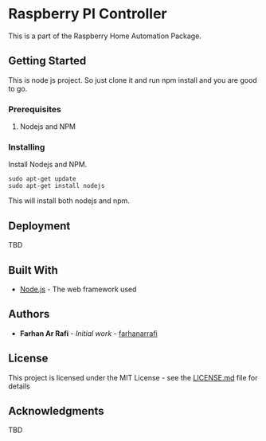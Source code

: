 # Raspberry PI Controller

This is a part of the Raspberry Home Automation Package.

## Getting Started

This is node js project. So just clone it and run npm install and you are good to go.

### Prerequisites

1. Nodejs and NPM



### Installing

Install Nodejs and NPM.

```
sudo apt-get update
sudo apt-get install nodejs
```

This will install both nodejs and npm.


## Deployment

TBD

## Built With

* [Node.js](https://nodejs.org/) - The web framework used

## Authors

* **Farhan Ar Rafi** - *Initial work* - [farhanarrafi](https://github.com/farhanarrafi)


## License

This project is licensed under the MIT License - see the [LICENSE.md](LICENSE.md) file for details

## Acknowledgments

TBD